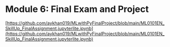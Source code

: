 

# Module 6: Final Exam and Project
[https://github.com/aykhan019/MLwithPyFinalProject/blob/main/ML0101EN_SkillUp_FinalAssignment.jupyterlite.ipynb](https://github.com/aykhan019/MLwithPyFinalProject/blob/main/ML0101EN_SkillUp_FinalAssignment.jupyterlite.ipynb)
